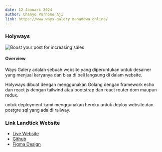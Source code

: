 ```yaml
---
date: 12 Januari 2024
author: Chahyo Purnomo Aji
link: https://www.ways-galery.mahadewa.online/
---
```


### Holyways

![Boost your post for increasing sales](/images/portfolio/ways-galery.png)

#### Overview

Ways Galery adalah sebuah website yang diperuntukan untuk desainer yang menjual karyanya dan bisa di beli langsung di dalam website.

Holyways dibuat dengan menggunakan Golang dengan framework echo dan react js dengan tailwind atau bootstrap dan react router dom maupun redux. 

untuk deployment kami menggunakan heroku untuk deploy website dan postgre sql yang ada di railway.




### Link Landtick Website

 - [Live Website](https://www.ways-galery.mahadewa.online)
 - [Github](https://github.com/ajizblast/ways-galery)
 - [Figma Design](https://www.figma.com/file/ItTNE8LlQOFCUhbX2bH4ls/Untitled?type=design&node-id=0%3A1&mode=design&t=5mhKVfZRtt8MIR7f-1)


